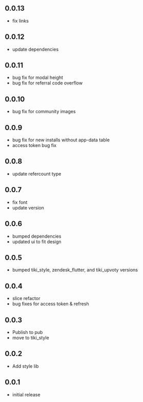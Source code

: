## 0.0.13

* fix links

## 0.0.12

* update dependencies

## 0.0.11

* bug fix for modal height
* bug fix for referral code overflow

## 0.0.10

* bug fix for community images

## 0.0.9

* bug fix for new installs without app-data table
* access token bug fix

## 0.0.8

* update refercount type

## 0.0.7

* fix font
* update version

## 0.0.6

* bumped dependencies
* updated ui to fit design

## 0.0.5

* bumped tiki_style, zendesk_flutter, and tiki_upvoty versions

## 0.0.4

* slice refactor
* bug fixes for access token & refresh

## 0.0.3

* Publish to pub
* move to tiki_style

## 0.0.2

* Add style lib

## 0.0.1

* initial release
